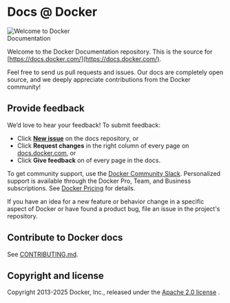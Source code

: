 # Docs @ Docker

<img src="static/assets/images/docker-docs.png" alt="Welcome to Docker Documentation" style="max-width: 45%;">

Welcome to the Docker Documentation repository. This is the source for
[https://docs.docker.com/](https://docs.docker.com/).

Feel free to send us pull requests and issues. Our docs are completely
open source, and we deeply appreciate contributions from the Docker community!

## Provide feedback

We’d love to hear your feedback! To submit feedback:
- Click **[New issue](https://github.com/docker/docs/issues/new)** on the docs repository, or
- Click **Request changes** in the right column of every page on
  [docs.docker.com](https://docs.docker.com/), or
- Click **Give feedback** on of every page in the docs.

To get community support, use the [Docker Community Slack](https://dockr.ly/comm-slack). Personalized support is available
through the Docker Pro, Team, and Business subscriptions. See [Docker
Pricing](https://www.docker.com/pricing) for details.

If you have an idea for a new feature or behavior change in a specific aspect of
Docker or have found a product bug, file an issue in the project's
repository.

## Contribute to Docker docs

See [CONTRIBUTING.md](CONTRIBUTING.md).

## Copyright and license

Copyright 2013-2025 Docker, Inc., released under the <a href="https://github.com/docker/docs/blob/main/LICENSE">Apache 2.0 license</a> .
